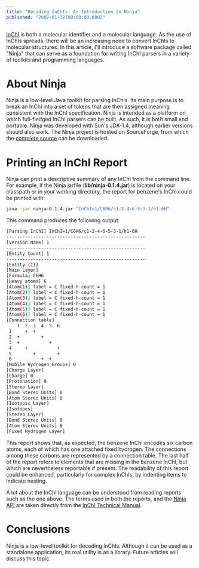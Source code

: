 ```yaml
---
title: "Decoding InChIs: An Introduction to Ninja"
published: "2007-01-12T00:00:00.000Z"
---
```


<a href="http://wwmm.ch.cam.ac.uk/inchifaq/">InChI</a> is both a molecular identifier and a molecular language. As the use of InChIs spreads, there will be an increasing need to convert InChIs to molecular structures. In this article, I'll introduce a software package called "Ninja" that can serve as a foundation for writing InChI parsers in a variety of toolkits and programming languages.

# About Ninja

Ninja is a low-level Java toolkit for parsing InChIs. Its main purpose is to break an InChI into a set of tokens that are then assigned meaning consistent with the InChI specification. Ninja is intended as a platform on which full-fledged InChI parsers can be built. As such, it is both small and portable. Ninja was developed with Sun's JDK-1.4, although earlier versions should also work. The Ninja project is hosted on SourceForge, from which the <a href="http://sourceforge.net/project/showfiles.php?group_id=142870">complete source</a> can be downloaded.

# Printing an InChI Report

Ninja can print a descriptive summary of any InChI from the command line. For example, if the Ninja jarfile (<strong>lib/ninja-0.1.4.jar</strong>) is located on your classpath or in your working directory, the report for benzene's InChI could be printed with:

```bash
java -jar ninja-0.1.4.jar "InChI=1/C6H6/c1-2-4-6-5-3-1/h1-6H"
```

This command produces the following output:

```bash
[Parsing InChI] InChI=1/C6H6/c1-2-4-6-5-3-1/h1-6H
----------------------------------------------------
[Version Name] 1
----------------------------------------------------
[Entity Count] 1
----------------------------------------------------
[Entity (1)]
[Main Layer]
[Formula] C6H6
[Heavy atoms] 6
[Atom(1)] label = C fixed-h-count = 1
[Atom(2)] label = C fixed-h-count = 1
[Atom(3)] label = C fixed-h-count = 1
[Atom(4)] label = C fixed-h-count = 1
[Atom(5)] label = C fixed-h-count = 1
[Atom(6)] label = C fixed-h-count = 1
[Connection table]
    1  2  3  4  5  6
 1     +  +
 2  +        +
 3  +           +
 4     +           +
 5        +        +
 6           +  +
[Mobile Hydrogen Groups] 0
[Charge Layer]
[Charge] 0
[Protonation] 0
[Stereo Layer]
[Bond Stereo Units] 0
[Atom Stereo Units] 0
[Isotopic Layer]
[Isotopes]
[Stereo Layer]
[Bond Stereo Units] 0
[Atom Stereo Units] 0
[Fixed Hydrogen Layer]
```

This report shows that, as expected, the benzene InChI encodes six carbon atoms, each of which has one attached fixed hydrogen. The connections among these carbons are represented by a connection table. The last half of the report refers to elements that are missing in the benzene InChI, but which are nevertheless reportable if present. The readability of this report could be enhanced, particularly for complex InChIs, by indenting items to indicate nesting.

A lot about the InChI language can be understood from reading reports such as the one above. The terms used in both the reports, and the <a href="http://depth-first.com/doc/ninja">Ninja API</a> are taken directly from the <a href="http://downloads.sourceforge.net/ninja/inchi_tech_man-20060511.pdf?use_mirror=osdn">InChI Technical Manual</a>.

# Conclusions

Ninja is a low-level toolkit for decoding InChIs. Although it can be used as a standalone application, its real utility is as a library. Future articles will discuss this topic.